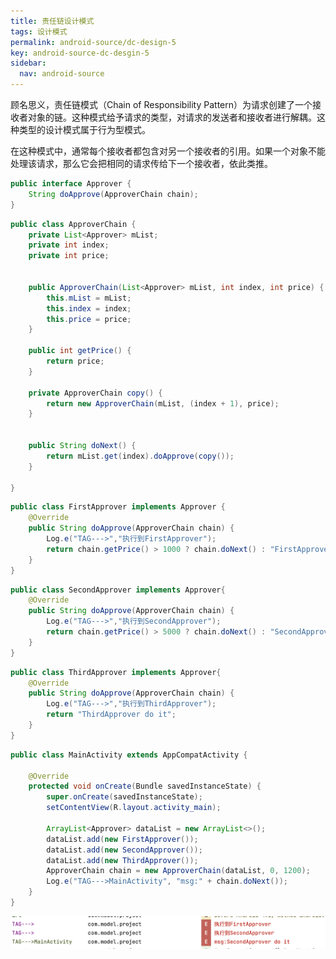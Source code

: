 ```yaml
---
title: 责任链设计模式
tags: 设计模式
permalink: android-source/dc-design-5
key: android-source-dc-desgin-5
sidebar:
  nav: android-source
---
```


顾名思义，责任链模式（Chain of Responsibility Pattern）为请求创建了一个接收者对象的链。这种模式给予请求的类型，对请求的发送者和接收者进行解耦。这种类型的设计模式属于行为型模式。



在这种模式中，通常每个接收者都包含对另一个接收者的引用。如果一个对象不能处理该请求，那么它会把相同的请求传给下一个接收者，依此类推。

<!--more-->

```java
public interface Approver {
    String doApprove(ApproverChain chain);
}
```



```java
public class ApproverChain {
    private List<Approver> mList;
    private int index;
    private int price;


    public ApproverChain(List<Approver> mList, int index, int price) {
        this.mList = mList;
        this.index = index;
        this.price = price;
    }

    public int getPrice() {
        return price;
    }

    private ApproverChain copy() {
        return new ApproverChain(mList, (index + 1), price);
    }


    public String doNext() {
        return mList.get(index).doApprove(copy());
    }

}
```



```java
public class FirstApprover implements Approver {
    @Override
    public String doApprove(ApproverChain chain) {
        Log.e("TAG--->","执行到FirstApprover");
        return chain.getPrice() > 1000 ? chain.doNext() : "FirstApprover do it";
    }
}
```



```java
public class SecondApprover implements Approver{
    @Override
    public String doApprove(ApproverChain chain) {
        Log.e("TAG--->","执行到SecondApprover");
        return chain.getPrice() > 5000 ? chain.doNext() : "SecondApprover do it";
    }
}
```



```java
public class ThirdApprover implements Approver{
    @Override
    public String doApprove(ApproverChain chain) {
        Log.e("TAG--->","执行到ThirdApprover");
        return "ThirdApprover do it";
    }
}
```



```java
public class MainActivity extends AppCompatActivity {

    @Override
    protected void onCreate(Bundle savedInstanceState) {
        super.onCreate(savedInstanceState);
        setContentView(R.layout.activity_main);

        ArrayList<Approver> dataList = new ArrayList<>();
        dataList.add(new FirstApprover());
        dataList.add(new SecondApprover());
        dataList.add(new ThirdApprover());
        ApproverChain chain = new ApproverChain(dataList, 0, 1200);
        Log.e("TAG--->MainActivity", "msg:" + chain.doNext());
    }
}
```



![image-20231218165339241](https://raw.githubusercontent.com/QingDian-Fan/ImageRepository/master/images/image-20231218165339241-20231218.png)

